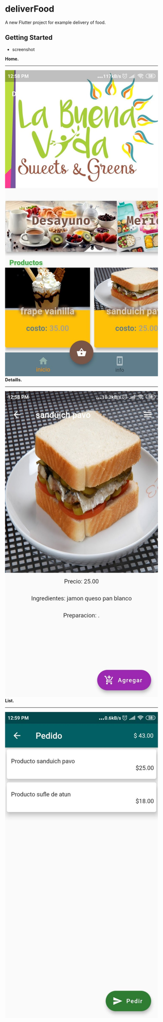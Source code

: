 # deliverFood

A new Flutter project for example delivery of food.

## Getting Started

- screenshot
    
<div style={{display:'flex',justifyContent:'center',margin:' 10px -6px',flexDirection: 'row',flexWrap:'wrap'}}>
    
<div style={{margin:'0 20px',width:140}}>
<b>Home.</b>
<hr/>
<img src='./assets/img/screenShot/Screenshot_2020-09-08-12-58-39-004_com.example.deliverFood.jpg' />
</div>

<div style={{margin:'0 20px',width:140}}>
<b>Detaills.</b>
<hr/>
<img src='./assets/img/screenShot/Screenshot_2020-09-08-12-58-47-666_com.example.deliverFood.jpg' />
</div>

<div style={{margin:'0 20px',width:140}}>
<b>List.</b>
<hr/>
<img src='./assets/img/screenShot/Screenshot_2020-09-08-12-59-10-434_com.example.deliverFood.jpg' />
</div>

</div>




